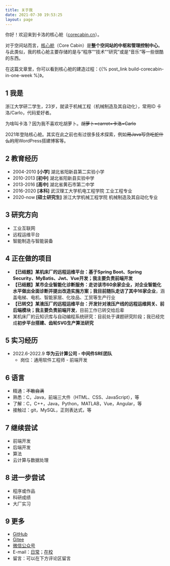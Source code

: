 ```yaml
---
title: 关于我
date: 2021-07-30 19:53:25
layout: page
---
```


你好！欢迎来到卡洛的核心舱（[corecabin.cn](https://corecabin.cn)）。

对于空间站而言，[核心舱](https://baike.baidu.com/item/%E5%A4%A9%E5%92%8C%E6%A0%B8%E5%BF%83%E8%88%B1)（Core Cabin）是**整个空间站的中枢和管理控制中心**。与此类似，我的核心舱主要存储的是与“程序”“技术”“研究”或是“音乐”等一些很酷的东西。

在这篇文章里，你可以看到核心舱的建造过程：《{% post_link build-corecabin-in-one-week %}》。

## 1 我是

浙江大学研二学生，23岁，就读于机械工程（机械制造及其自动化），常用ID 卡洛/Carlo，代码爱好者。

为啥叫卡洛？因为我不喜欢吃胡萝卜。~~胡萝卜=carrot=卡洛=Carlo~~

2021年登陆核心舱。其实在此之前也有过很多技术探索，例如~~用Java写贪吃蛇什么的~~用WordPress搭建博客等。

## 2 教育经历

- 2004-2010 **[小学]** 湖北省阳新县第二实验小学
- 2010-2013 **[初中]** 湖北省阳新县实验中学
- 2013-2016 **[高中]** 湖北省黄石市第二中学
- 2016-2020 **[本科]** 武汉理工大学机电工程学院 工业工程专业
- 2020-now **[硕士研究生]** 浙江大学机械工程学院 机械制造及其自动化专业

## 3 研究方向

- 工业互联网
- 远程运维平台
- 智能制造与智能装备

## 4 正在做的项目

- **【已结题】**某机床厂的远程运维平台：基于Spring Boot、Spring Security、MyBatis、Jwt、Vue开发；我主要负责**前端开发**
- **【已结题】**某市企业智能化诊断服务：走访该市60余家企业，对企业智能化水平做出全面诊断并提出改造实施方案；我目前随队走访了其中**16家企业**，涵盖电梯、电机、智能家居、化妆品、工贸等生产行业
- **【已转交】**某液压厂的远程运维平台：开发针对液压产线的远程运维网关、前后端模块；我主要负责**前端开发**，目前工作已转交给后辈
- 某机床厂的云知识库与自动编程系统研究：目前处于课题研究阶段；我已经完成**初步平台搭建、齿轮SVG生产算法研究**

## 5 实习经历

- 2022.6-2022.9 **华为云计算公司 - 中间件SRE团队**
  - 岗位：通用软件工程师 - 前端开发

## 6 语言

- 精通：~~不敢自满~~
- 熟悉：C，Java，前端三大件（HTML、CSS、JavaScript），等
- 了解：C，C++，Java，Python，MATLAB，Vue，Angular，等
- 接触过：git，MySQL，正则表达式，等

## 7 继续尝试

- 前端开发
- 后端开发
- 算法
- 云计算与数据处理

## 8 进一步尝试

- 程序或作品
- 科研成绩
- 大厂实习

## 9 更多

- [GitHub](https://github.com/kaluojushi)
- [Gitee](https://gitee.com/kaluojushi)
- [微信公众号](/about/weixin_platform)
- E-mail：[日常](mailto:ma.zijian@qq.com)；[在校](mailto:mazijian@zju.edu.cn)
- 留言：可以在下方评论区留言
